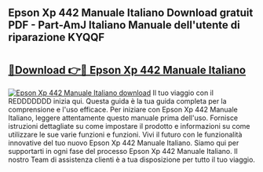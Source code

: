 ## Epson Xp 442 Manuale Italiano Download gratuit PDF - Part-AmJ Italiano Manuale dell'utente di riparazione KYQQF

# <h2><a href="http://dfgiu7.blite.top/?on=Epson+Xp+442+Manuale+Italiano">🔗Download 👉🔴 Epson Xp 442 Manuale Italiano</a></h2>

[![Epson Xp 442 Manuale Italiano download](https://i.imgur.com/lujVjoI.png)](http://dfgiu7.blite.top/?on=Epson+Xp+442+Manuale+Italiano)
Il tuo viaggio con il REDDDDDDD inizia qui. Questa guida è la tua guida completa per la comprensione e l'uso efficace. Per iniziare con Epson Xp 442 Manuale Italiano, leggere attentamente questo manuale prima dell'uso. Fornisce istruzioni dettagliate su come impostare il prodotto e informazioni su come utilizzare le sue varie funzioni e funzioni. Vivi il futuro con le funzionalità innovative del tuo nuovo Epson Xp 442 Manuale Italiano. Siamo qui per supportarti in ogni fase del processo Epson Xp 442 Manuale Italiano. Il nostro Team di assistenza clienti è a tua disposizione per tutto il tuo viaggio.
